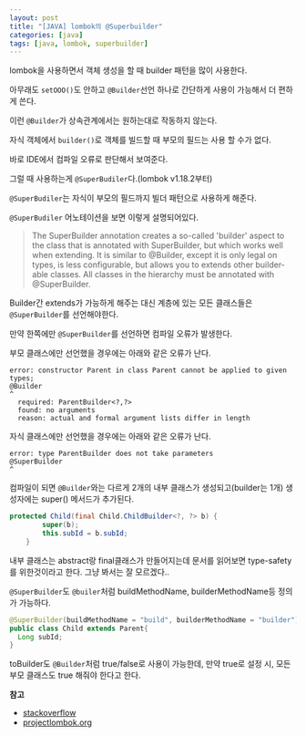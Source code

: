 ```yaml
---
layout: post
title: "[JAVA] lombok의 @Superbuilder"
categories: [java]
tags: [java, lombok, superbuilder]
---
```


lombok을 사용하면서 객체 생성을 할 때 builder 패턴을 많이 사용한다.

아무래도 `setOOO()`도 안하고 `@Builder`선언 하나로 간단하게 사용이 가능해서 더 편하게 쓴다.

이런 `@Builder`가 상속관계에서는 원하는대로 작동하지 않는다.

자식 객체에서 `builder()`로 객체를 빌드할 때 부모의 필드는 사용 할 수가 없다.

바로 IDE에서 컴파일 오류로 판단해서 보여준다.

그럴 때 사용하는게 `@SuperBudiler`다.(lombok v1.18.2부터)

`@SuperBudiler`는 자식이 부모의 필드까지 빌더 패턴으로 사용하게 해준다.

`@SuperBudiler` 어노테이션을 보면 이렇게 설명되어있다. 

> The SuperBuilder annotation creates a so-called 'builder' aspect to the class that is annotated with SuperBuilder, but which works well when extending. It is similar to @Builder, except it is only legal on types, is less configurable, but allows you to extends other builder-able classes.  All classes in the hierarchy must be annotated with @SuperBuilder.

Builder간 extends가 가능하게 해주는 대신 계층에 있는 모든 클래스들은 `@SuperBuilder`를 선언해야한다.

만약 한쪽에만 `@SuperBuilder`를 선언하면 컴파일 오류가 발생한다.


부모 클래스에만 선언했을 경우에는 아래와 같은 오류가 난다.

```text
error: constructor Parent in class Parent cannot be applied to given types;
@Builder
^
  required: ParentBuilder<?,?>
  found: no arguments
  reason: actual and formal argument lists differ in length
```



자식 클래스에만 선언했을 경우에는 아래와 같은 오류가 난다.

```text
error: type ParentBuilder does not take parameters
@SuperBuilder
^
```

컴파일이 되면 `@Builder`와는 다르게 2개의 내부 클래스가 생성되고(builder는 1개)
생성자에는 super() 메서드가 추가된다.

```java
protected Child(final Child.ChildBuilder<?, ?> b) {
        super(b);
        this.subId = b.subId;
    }
```

내부 클래스는 abstract랑 final클래스가 만들어지는데 문서를 읽어보면 type-safety를 위한것이라고 한다. 그냥 봐서는 잘 모르겠다.. 

`@SuperBuilder`도 `@builer`처럼 buildMethodName, builderMethodName등 정의가 가능하다.

```java
@SuperBuilder(buildMethodName = "build", builderMethodName = "builder")
public class Child extends Parent{
  Long subId;
}

```

toBuilder도 `@Builder`처럼 true/false로 사용이 가능한데, 만약 true로 설정 시, 모든 부모 클래스도 true 해줘야 한다고 한다.


**참고**

- [stackoverflow](https://stackoverflow.com/questions/68047993/lombok-superbuilder-doesnt-take-parameters)
- [projectlombok.org](https://projectlombok.org/features/experimental/SuperBuilder)






